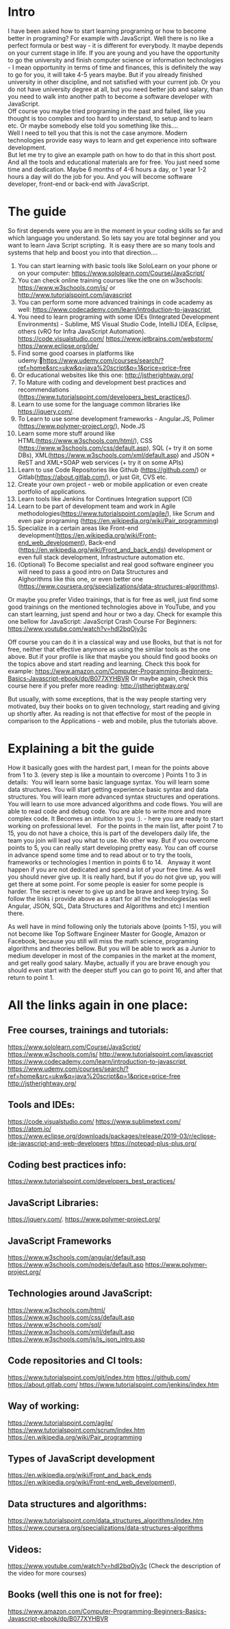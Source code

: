 # Intro  
I have been asked how to start learning programing or how to become better in programing? For example with JavaScript. 
Well there is no like a perfect formula or best way - it is different for everybody. It maybe depends on your current stage in life. If you are young and you have the opportunity to go the university and finish computer science or information technologies - I mean opportunity in terms of time and finances, this is definitely the way to go for you, it will take 4-5 years maybe. But if you already finished university in other discipline, and not satisfied with your current job. Or you do not have university degree at all, but you need better job and salary, than you need to walk into another path to become a software developer with JavaScript.  
Off course you maybe tried programing in the past and failed, like you thought is too complex and too hard to understand, to setup and to learn etc. Or maybe somebody else told you something like this….  
Well I need to tell you that this is not the case anymore. Modern technologies provide easy ways to learn and get experience into software development.  
But let me try to give an example path on how to do that in this short post. And all the tools and educational materials are for free. You just need some time and dedication. Maybe 6 months of 4-6 hours a day, or 1 year 1-2 hours a day will do the job for you. And you will become software developer, front-end or back-end with JavaScript.  

# The guide  
So first depends were you are in the moment in your coding skills so far and which language you understand. So lets say you are total beginner and you want to learn Java Script scripting.  It is easy there are so many tools and systems that help and boost you into that direction....  
  
1. You can start learning with basic tools like SoloLearn on your phone or on your computer: https://www.sololearn.com/Course/JavaScript/
2. You can check online training courses like the one on w3schools: 
https://www.w3schools.com/js/ 
or http://www.tutorialspoint.com/javascript
3. You can perform some more advanced trainings in code academy as well:
https://www.codecademy.com/learn/introduction-to-javascript 
4. You need to learn programing with some IDEs (Integrated Development Environments) - Sublime, MS Visual Studio Code, IntelliJ IDEA, Eclipse, others (vRO for Infra JavaScript Automation).
https://code.visualstudio.com/
https://www.jetbrains.com/webstorm/
https://www.eclipse.org/ide/
5. Find some good coarses in platforms like udemy:https://www.udemy.com/courses/search/?ref=home&src=ukw&q=java%20script&p=1&price=price-free
6. Or educational websites like this one:
http://jstherightway.org/
7. To Mature with coding and development best practices and recommendations (https://www.tutorialspoint.com/developers_best_practices/).
8. Learn to use some for the language common libraries like https://jquery.com/.
9. To Learn to use some development frameworks - Angular.JS, Polimer (https://www.polymer-project.org/), Node.JS
10. Learn some more stuff around like HTML(https://www.w3schools.com/html/), CSS (https://www.w3schools.com/css/default.asp), SQL (+ try it on some DBs), XML(https://www.w3schools.com/xml/default.asp) and JSON + ReST and XML+SOAP web services (+ try it on some APIs)
11. Learn to use Code Repositories like Github (https://github.com/) or Gitlab(https://about.gitlab.com/), or just Git, CVS etc.
12. Create your own project - web or mobile application or even create portfolio of applications. 
13. Learn tools like Jenkins for Continues Integration support (CI)
14. Learn to be part of development team and work in Agile methodologies(https://www.tutorialspoint.com/agile/), like Scrum and even pair programing (https://en.wikipedia.org/wiki/Pair_programming)
15. Specialize in a certain areas like Front-end development(https://en.wikipedia.org/wiki/Front-end_web_development), Back-end (https://en.wikipedia.org/wiki/Front_and_back_ends) development or even full stack development, Infrastructure automation etc.
16. (Optional) To Become specialist and real good software engineer you will need to pass a good intro on Data Structures and Alghorithms like this one, or even better one (https://www.coursera.org/specializations/data-structures-algorithms).

Or maybe you prefer Video trainings, that is for free as well, just find some good trainings on the mentioned technologies above in YouTube, and you can start learning, just spend and hour or two a day. Check for example this one bellow for JavaScript:
JavaScript Crash Course For Beginners: https://www.youtube.com/watch?v=hdI2bqOjy3c

Off course you can do it in a classical way and use Books, but that is not for free, neither that effective anymore as using the similar tools as the one above. But if your profile is like that maybe you should find good books on the topics above and start reading and learning. Check this book for example: 
https://www.amazon.com/Computer-Programming-Beginners-Basics-Javascript-ebook/dp/B077XYHBVR
Or maybe again, check this course here if you prefer more reading:
http://jstherightway.org/  

But usually, with some exceptions, that is the way people starting very motivated, buy their books on to given technology, start reading and giving up shortly after. As reading is not that effective for most of the people in comparison to the Applications - web and mobile, plus the tutorials above.

# Explaining a bit the guide  
How it basically goes with the hardest part, I mean for the points above from 1 to 3. (every step is like a mountain to overcome )
Points 1 to 3 in details: 
	You will learn some basic language syntax.
	You will learn some data structures.
	You will start getting experience basic syntax and data structures.
	You will learn more advanced syntax structures and operations.
	You will learn to use more advanced algorithms and code flows.
	You will are able to read code and debug code.
	You are able to write more and more complex code.
	It Becomes an intuition to you :). - here you are ready to start working on professional level.
 
For the points in the main list, after point 7 to 15, you do not have a choice, this is part of the developers daily life, the team you join will lead you what to use. No other way. But if you overcome points to 5, you can really start developing pretty easy. You can off course in advance spend some time and to read about or to try the tools, frameworks or technologies I mention in points 6 to 14.
 
Anyway it wont happen if you are not dedicated and spend a lot of your free time. As well you should never give up. It is really hard, but if you do not give up, you will get there at some point. For some people is easier for some people is harder. The secret is never to give up and be brave and keep trying. So follow the links i provide above as a start for all the technologies(as well Angular, JSON, SQL, Data Structures and Algorithms and etc) I mention there.

As well have in mind following only the tutorials above (points 1-15), you will not become like Top Software Engineer Master for Google, Amazon or Facebook, because you still will miss the math science, programing algorithms and theories bellow. But you will be able to work as a Junior to medium developer in most of the companies in the market at the moment, and get really good salary. Maybe, actually if you are brave enough you should even start with the deeper stuff you can go to point 16, and after that return to point 1.


# All the links again in one place:  

## Free courses, trainings and tutorials:
https://www.sololearn.com/Course/JavaScript/
https://www.w3schools.com/js/ 
http://www.tutorialspoint.com/javascript
https://www.codecademy.com/learn/introduction-to-javascript 
https://www.udemy.com/courses/search/?ref=home&src=ukw&q=java%20script&p=1&price=price-free
http://jstherightway.org/

## Tools and IDEs:
https://code.visualstudio.com/
https://www.sublimetext.com/
https://atom.io/
https://www.eclipse.org/downloads/packages/release/2019-03/r/eclipse-ide-javascript-and-web-developers
https://notepad-plus-plus.org/

## Coding best practices info:
https://www.tutorialspoint.com/developers_best_practices/

## JavaScript Libraries:
https://jquery.com/. 
https://www.polymer-project.org/

## JavaScript Frameworks
https://www.w3schools.com/angular/default.asp
https://www.w3schools.com/nodejs/default.asp
https://www.polymer-project.org/


## Technologies around JavaScript:
https://www.w3schools.com/html/ 
https://www.w3schools.com/css/default.asp
https://www.w3schools.com/sql/
https://www.w3schools.com/xml/default.asp
https://www.w3schools.com/js/js_json_intro.asp 

## Code repositories and CI tools:
https://www.tutorialspoint.com/git/index.htm
https://github.com/
https://about.gitlab.com/
https://www.tutorialspoint.com/jenkins/index.htm

## Way of working:
https://www.tutorialspoint.com/agile/
https://www.tutorialspoint.com/scrum/index.htm
https://en.wikipedia.org/wiki/Pair_programming

## Types of JavaScript development
https://en.wikipedia.org/wiki/Front_and_back_ends
https://en.wikipedia.org/wiki/Front-end_web_development), 

## Data structures and algorithms:
https://www.tutorialspoint.com/data_structures_algorithms/index.htm
https://www.coursera.org/specializations/data-structures-algorithms

## Videos:
 https://www.youtube.com/watch?v=hdI2bqOjy3c
(Check the description of the video for more courses)

## Books (well this one is not for free):
https://www.amazon.com/Computer-Programming-Beginners-Basics-Javascript-ebook/dp/B077XYHBVR
